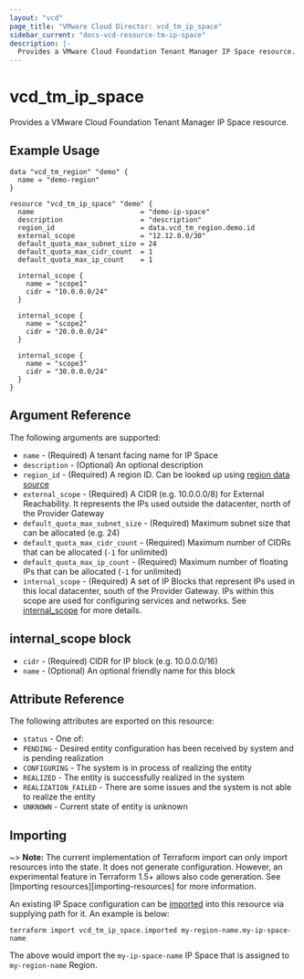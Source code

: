 ```yaml
---
layout: "vcd"
page_title: "VMware Cloud Director: vcd_tm_ip_space"
sidebar_current: "docs-vcd-resource-tm-ip-space"
description: |-
  Provides a VMware Cloud Foundation Tenant Manager IP Space resource.
---
```


# vcd\_tm\_ip\_space

Provides a VMware Cloud Foundation Tenant Manager IP Space resource.

## Example Usage

```hcl
data "vcd_tm_region" "demo" {
  name = "demo-region"
}

resource "vcd_tm_ip_space" "demo" {
  name                          = "demo-ip-space"
  description                   = "description"
  region_id                     = data.vcd_tm_region.demo.id
  external_scope                = "12.12.0.0/30"
  default_quota_max_subnet_size = 24
  default_quota_max_cidr_count  = 1
  default_quota_max_ip_count    = 1

  internal_scope {
    name = "scope1"
    cidr = "10.0.0.0/24"
  }

  internal_scope {
    name = "scope2"
    cidr = "20.0.0.0/24"
  }

  internal_scope {
    name = "scope3"
    cidr = "30.0.0.0/24"
  }
}
```

## Argument Reference

The following arguments are supported:

* `name` - (Required) A tenant facing name for IP Space
* `description` - (Optional) An optional description
* `region_id` - (Required) A region ID. Can be looked up using
  [region data source](/providers/vmware/vcd/latest/docs/data-sources/tm_region)
* `external_scope` - (Required) A CIDR (e.g. 10.0.0.0/8) for External Reachability. It represents
  the IPs used outside the datacenter, north of the Provider Gateway
* `default_quota_max_subnet_size` - (Required) Maximum subnet size that can be allocated (e.g. 24)
* `default_quota_max_cidr_count` - (Required) Maximum number of CIDRs that can be allocated (`-1`
  for unlimited)
* `default_quota_max_ip_count` - (Required) Maximum number of floating IPs that can be allocated
  (`-1` for unlimited)
* `internal_scope` - (Required) A set of IP Blocks that represent IPs used in this local datacenter,
  south of the Provider Gateway. IPs within this scope are used for configuring services and
  networks. See [internal_scope](#internal-scope) for more details.

<a id="internal-scope"></a>

## internal_scope block

* `cidr` - (Required) CIDR for IP block (e.g. 10.0.0.0/16)
* `name` - (Optional) An optional friendly name for this block

## Attribute Reference

The following attributes are exported on this resource:

* `status` - One of:
 * `PENDING` - Desired entity configuration has been received by system and is pending realization
 * `CONFIGURING` - The system is in process of realizing the entity
 * `REALIZED` - The entity is successfully realized in the system
 * `REALIZATION_FAILED` - There are some issues and the system is not able to realize the entity
 * `UNKNOWN` - Current state of entity is unknown

## Importing

~> **Note:** The current implementation of Terraform import can only import resources into the
state. It does not generate configuration. However, an experimental feature in Terraform 1.5+ allows
also code generation. See [Importing resources][importing-resources] for more information.

An existing IP Space configuration can be [imported][docs-import] into this resource via supplying
path for it. An example is below:

[docs-import]: https://www.terraform.io/docs/import/

```
terraform import vcd_tm_ip_space.imported my-region-name.my-ip-space-name
```

The above would import the `my-ip-space-name` IP Space that is assigned to `my-region-name` Region.